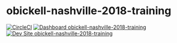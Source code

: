 # obickell-nashville-2018-training

[![CircleCI](https://circleci.com/gh/nashville-2018-training/obickell-nashville-2018-training.svg?style=shield)](https://circleci.com/gh/nashville-2018-training/obickell-nashville-2018-training)
[![Dashboard obickell-nashville-2018-training](https://img.shields.io/badge/dashboard-obickell_nashville_2018_training-yellow.svg)](https://dashboard.pantheon.io/sites/fdc6111e-16a5-4e75-8dd5-4539a0b0ed62#dev/code)
[![Dev Site obickell-nashville-2018-training](https://img.shields.io/badge/site-obickell_nashville_2018_training-blue.svg)](http://dev-obickell-nashville-2018-training.pantheonsite.io/)